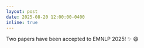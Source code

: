 ```yaml
---
layout: post
date: 2025-08-20 12:00:00-0400
inline: true
---
```


Two papers have been accepted to EMNLP 2025! :sparkles: :smile:
